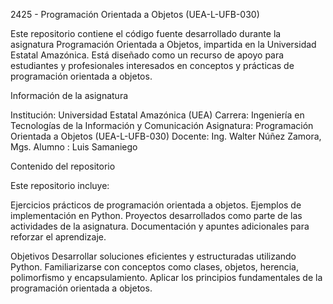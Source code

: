 2425 - Programación Orientada a Objetos (UEA-L-UFB-030)

Este repositorio contiene el código fuente desarrollado durante la asignatura Programación Orientada a Objetos,
impartida en la Universidad Estatal Amazónica. Está diseñado como un recurso de apoyo para estudiantes y
profesionales interesados en conceptos y prácticas de programación orientada a objetos.

Información de la asignatura

Institución: Universidad Estatal Amazónica (UEA)
Carrera: Ingeniería en Tecnologías de la Información y Comunicación
Asignatura: Programación Orientada a Objetos (UEA-L-UFB-030)
Docente: Ing. Walter Núñez Zamora, Mgs.
Alumno : Luis Samaniego

Contenido del repositorio

Este repositorio incluye:

Ejercicios prácticos de programación orientada a objetos.
Ejemplos de implementación en Python.
Proyectos desarrollados como parte de las actividades de la asignatura.
Documentación y apuntes adicionales para reforzar el aprendizaje.

Objetivos
Desarrollar soluciones eficientes y estructuradas utilizando Python.
Familiarizarse con conceptos como clases, objetos, herencia, polimorfismo y encapsulamiento.
Aplicar los principios fundamentales de la programación orientada a objetos.

